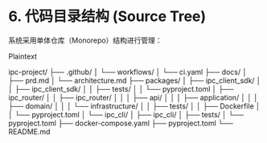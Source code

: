 # **6\. 代码目录结构 (Source Tree)**

系统采用单体仓库（Monorepo）结构进行管理：

Plaintext

ipc-project/
├── .github/
│   └── workflows/
│       └── ci.yaml
├── docs/
│   ├── prd.md
│   └── architecture.md
├── packages/
│   ├── ipc\_client\_sdk/
│   │   ├── ipc\_client\_sdk/
│   │   ├── tests/
│   │   └── pyproject.toml
│   ├── ipc\_router/
│   │   ├── ipc\_router/
│   │   │   ├── api/
│   │   │   ├── application/
│   │   │   ├── domain/
│   │   │   └── infrastructure/
│   │   ├── tests/
│   │   ├── Dockerfile
│   │   └── pyproject.toml
│   └── ipc\_cli/
│       ├── ipc\_cli/
│       ├── tests/
│       └── pyproject.toml
├── docker-compose.yaml
├── pyproject.toml
└── README.md
